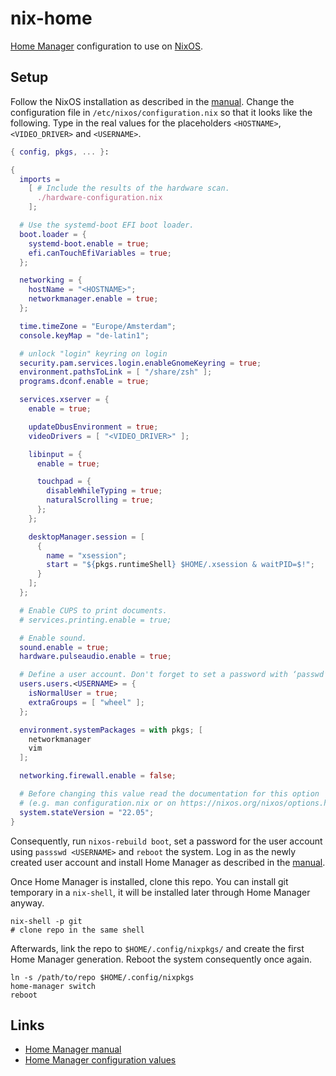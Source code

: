 # nix-home

[Home Manager](https://nixos.wiki/wiki/Home_Manager) configuration to use on [NixOS](https://nixos.org/).

## Setup

Follow the NixOS installation as described in the [manual](https://nixos.org/manual/nixos/stable/index.html#ch-installation). Change the configuration file in `/etc/nixos/configuration.nix` so that it looks like the following. Type in the real values for the placeholders `<HOSTNAME>`, `<VIDEO_DRIVER>` and `<USERNAME>`.

```nix
{ config, pkgs, ... }:

{
  imports =
    [ # Include the results of the hardware scan.
      ./hardware-configuration.nix
    ];

  # Use the systemd-boot EFI boot loader.
  boot.loader = {
    systemd-boot.enable = true;
    efi.canTouchEfiVariables = true;
  };

  networking = {
    hostName = "<HOSTNAME>";
    networkmanager.enable = true;
  };

  time.timeZone = "Europe/Amsterdam";
  console.keyMap = "de-latin1";

  # unlock "login" keyring on login
  security.pam.services.login.enableGnomeKeyring = true;
  environment.pathsToLink = [ "/share/zsh" ];
  programs.dconf.enable = true;

  services.xserver = {
    enable = true;

    updateDbusEnvironment = true;
    videoDrivers = [ "<VIDEO_DRIVER>" ];

    libinput = {
      enable = true;

      touchpad = {
        disableWhileTyping = true;
        naturalScrolling = true;
      };
    };

    desktopManager.session = [
      {
        name = "xsession";
        start = "${pkgs.runtimeShell} $HOME/.xsession & waitPID=$!";
      }
    ];
  };

  # Enable CUPS to print documents.
  # services.printing.enable = true;

  # Enable sound.
  sound.enable = true;
  hardware.pulseaudio.enable = true;

  # Define a user account. Don't forget to set a password with ‘passwd’.
  users.users.<USERNAME> = {
    isNormalUser = true;
    extraGroups = [ "wheel" ];
  };

  environment.systemPackages = with pkgs; [
    networkmanager
    vim
  ];

  networking.firewall.enable = false;

  # Before changing this value read the documentation for this option
  # (e.g. man configuration.nix or on https://nixos.org/nixos/options.html).
  system.stateVersion = "22.05";
}
```

Consequently, run `nixos-rebuild boot`, set a password for the user account using `passswd <USERNAME>` and `reboot` the system. Log in as the newly created user account and install Home Manager as described in the [manual](https://nix-community.github.io/home-manager/index.html#sec-install-standalone).

Once Home Manager is installed, clone this repo. You can install git temporary in a `nix-shell`, it will be installed later through Home Manager anyway.

```shell
nix-shell -p git
# clone repo in the same shell
```

Afterwards, link the repo to `$HOME/.config/nixpkgs/` and create the first Home Manager generation. Reboot the system consequently once again.

```shell
ln -s /path/to/repo $HOME/.config/nixpkgs
home-manager switch
reboot
```

## Links

- [Home Manager manual](https://nix-community.github.io/home-manager/index.html#sec-install-standalone)
- [Home Manager configuration values](https://nix-community.github.io/home-manager/options.html)

